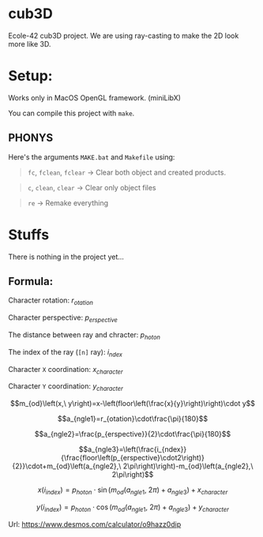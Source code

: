 # cub3D
Ecole-42 cub3D project. We are using ray-casting to make the 2D look more like 3D.

# Setup:

Works only in MacOS OpenGL framework. (miniLibX)

You can compile this project with `make`.

## PHONYS

Here's the arguments `MAKE.bat` and `Makefile` using:

> `fc`, `fclean`, `fclear` -> Clear both object and created products.

> `c`, `clean`, `clear` -> Clear only object files

> `re` -> Remake everything

# Stuffs

There is nothing in the project yet...

## Formula:

Character rotation: $`r_{otation}`$

Character perspective: $`p_{erspective}`$

The distance between ray and chracter: $`p_{hoton}`$

The index of the ray (`[n]` ray): $`i_{ndex}`$

Character `X` coordination: $`x_{character}`$

Character `Y` coordination: $`y_{character}`$

$$m_{od}\left(x,\ y\right)=x-\left(floor\left(\frac{x}{y}\right)\right)\cdot y$$

$$a_{ngle1}=r_{otation}\cdot\frac{\pi}{180}$$

$$a_{ngle2}=\frac{p_{erspective}}{2}\cdot\frac{\pi}{180}$$

$$a_{ngle3}=\left(\frac{i_{ndex}}{\frac{floor\left(p_{erspective}\cdot2\right)}{2}}\cdot+m_{od}\left(a_{ngle2},\ 2\pi\right)\right)-m_{od}\left(a_{ngle2},\ 2\pi\right)$$

$$x\left(i_{index}\right)=p_{hoton}\cdot\sin\left(m_{od}\left(a_{ngle1},\ 2\pi\right)+a_{ngle3}\right)+x_{character}$$

$$y\left(i_{index}\right)=p_{hoton}\cdot\cos\left(m_{od}\left(a_{ngle1},\ 2\pi\right)+a_{ngle3}\right)+y_{character}$$

Url: https://www.desmos.com/calculator/o9hazz0dip
